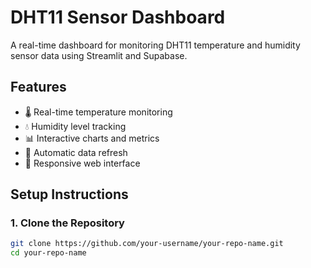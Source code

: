 # DHT11 Sensor Dashboard

A real-time dashboard for monitoring DHT11 temperature and humidity sensor data using Streamlit and Supabase.

## Features
- 🌡️ Real-time temperature monitoring
- 💧 Humidity level tracking
- 📊 Interactive charts and metrics
- 🔄 Automatic data refresh
- 📱 Responsive web interface

## Setup Instructions

### 1. Clone the Repository
```bash
git clone https://github.com/your-username/your-repo-name.git
cd your-repo-name
